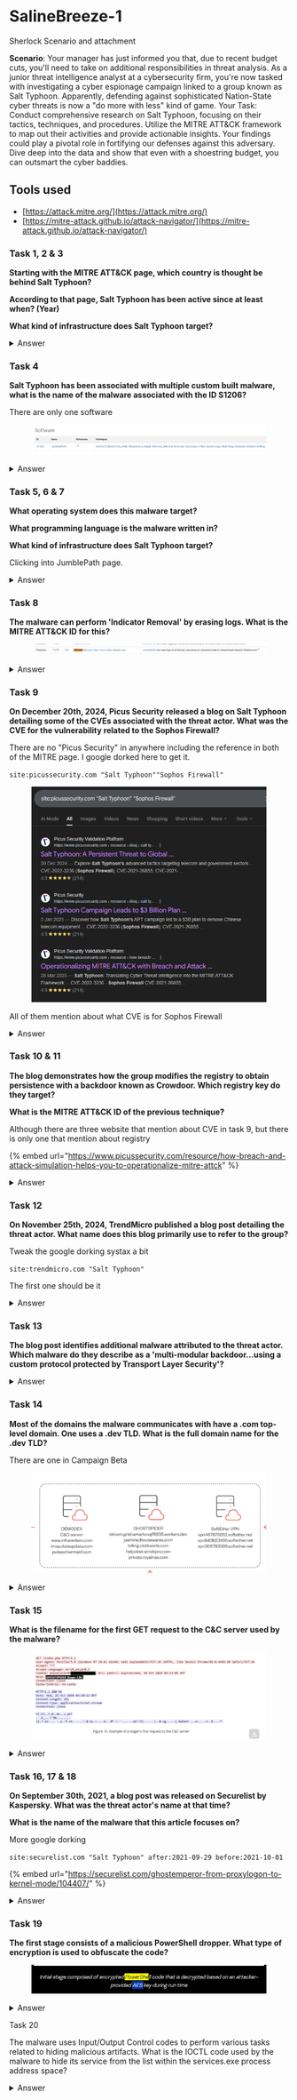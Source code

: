 # SalineBreeze-1

Sherlock Scenario and attachment

**Scenario**: Your manager has just informed you that, due to recent budget cuts, you'll need to take on additional responsibilities in threat analysis. As a junior threat intelligence analyst at a cybersecurity firm, you're now tasked with investigating a cyber espionage campaign linked to a group known as Salt Typhoon. Apparently, defending against sophisticated Nation-State cyber threats is now a "do more with less" kind of game. Your Task: Conduct comprehensive research on Salt Typhoon, focusing on their tactics, techniques, and procedures. Utilize the MITRE ATT\&CK framework to map out their activities and provide actionable insights. Your findings could play a pivotal role in fortifying our defenses against this adversary. Dive deep into the data and show that even with a shoestring budget, you can outsmart the cyber baddies.

## Tools used

* [https://attack.mitre.org/](https://attack.mitre.org/)
* [https://mitre-attack.github.io/attack-navigator/](https://mitre-attack.github.io/attack-navigator/)



### Task 1, 2 & 3

**Starting with the MITRE ATT\&CK page, which country is thought be behind Salt Typhoon?**

**According to that page, Salt Typhoon has been active since at least when? (Year)**

**What kind of infrastructure does Salt Typhoon target?**

<details>

<summary>Answer</summary>

<figure><img src="../../../.gitbook/assets/image.png" alt=""><figcaption></figcaption></figure>

China

2019

Network

</details>

### Task 4

**Salt Typhoon has been associated with multiple custom built malware, what is the name of the malware associated with the ID S1206?**

There are only one software

<figure><img src="../../../.gitbook/assets/image (3).png" alt=""><figcaption></figcaption></figure>

<details>

<summary>Answer</summary>

JumbledPath

</details>

### Task 5, 6 & 7

**What operating system does this malware target?**

**What programming language is the malware written in?**

**What kind of infrastructure does Salt Typhoon target?**

Clicking into JumblePath page.

<details>

<summary>Answer</summary>

<figure><img src="../../../.gitbook/assets/image (4).png" alt=""><figcaption></figcaption></figure>

Linux

Go

Cisco

</details>

### Task 8

**The malware can perform 'Indicator Removal' by erasing logs. What is the MITRE ATT\&CK ID for this?**

<figure><img src="../../../.gitbook/assets/image (7).png" alt=""><figcaption></figcaption></figure>

<details>

<summary>Answer</summary>

T1070.002

</details>

### Task 9

**On December 20th, 2024, Picus Security released a blog on Salt Typhoon detailing some of the CVEs associated with the threat actor. What was the CVE for the vulnerability related to the Sophos Firewall?**

There are no "Picus Security" in anywhere including the reference in both of the MITRE page. I google dorked here to get it.

`site:picussecurity.com "Salt Typhoon""Sophos Firewall"`&#x20;

<figure><img src="../../../.gitbook/assets/image (9).png" alt="" width="530"><figcaption></figcaption></figure>

All of them mention about what CVE is for Sophos Firewall

<details>

<summary>Answer</summary>

<figure><img src="../../../.gitbook/assets/image (10).png" alt=""><figcaption></figcaption></figure>

CVE-2022-3236

</details>

### Task 10 & 11

**The blog demonstrates how the group modifies the registry to obtain persistence with a backdoor known as Crowdoor. Which registry key do they target?**

**What is the MITRE ATT\&CK ID of the previous technique?**

Although there are three website that mention about CVE in task 9, but there is only one that mention about registry

{% embed url="https://www.picussecurity.com/resource/how-breach-and-attack-simulation-helps-you-to-operationalize-mitre-attck" %}

<details>

<summary>Answer</summary>

<figure><img src="../../../.gitbook/assets/image (12).png" alt=""><figcaption></figcaption></figure>

HKCU\Software\Microsoft\Windows\CurrentVersion\Run

T1112

</details>

### Task 12

**On November 25th, 2024, TrendMicro published a blog post detailing the threat actor. What name does this blog primarily use to refer to the group?**

Tweak the google dorking systax a bit

`site:trendmicro.com "Salt Typhoon"`

The first one should be it

<details>

<summary>Answer</summary>

<figure><img src="../../../.gitbook/assets/image (13).png" alt=""><figcaption></figcaption></figure>

Earth Estries

</details>

### Task 13

**The blog post identifies additional malware attributed to the threat actor. Which malware do they describe as a 'multi-modular backdoor...using a custom protocol protected by Transport Layer Security'?**

<details>

<summary>Answer</summary>

<figure><img src="../../../.gitbook/assets/image (14).png" alt=""><figcaption></figcaption></figure>

GHOSTSPIDER

</details>

### Task 14

**Most of the domains the malware communicates with have a .com top-level domain. One uses a .dev TLD. What is the full domain name for the .dev TLD?**

There are one in Campaign Beta

<figure><img src="../../../.gitbook/assets/image (15).png" alt=""><figcaption></figcaption></figure>

<details>

<summary>Answer</summary>

telcom.grishamarkovgf8936.workers.dev

</details>

### Task 15

**What is the filename for the first GET request to the C\&C server used by the malware?**

<figure><img src="../../../.gitbook/assets/image (17).png" alt=""><figcaption></figcaption></figure>

<details>

<summary>Answer</summary>

index.php

</details>

### Task 16, 17 & 18

**On September 30th, 2021, a blog post was released on Securelist by Kaspersky. What was the threat actor's name at that time?**

**What is the name of the malware that this article focuses on?**

More google dorking

`site:securelist.com "Salt Typhoon" after:2021-09-29 before:2021-10-01`

{% embed url="https://securelist.com/ghostemperor-from-proxylogon-to-kernel-mode/104407/" %}

<details>

<summary>Answer</summary>

GhostEmperor

Demodex

Rootkit

</details>

### Task 19

**The first stage consists of a malicious PowerShell dropper. What type of encryption is used to obfuscate the code?**

<figure><img src="../../../.gitbook/assets/image (18).png" alt=""><figcaption></figcaption></figure>

<details>

<summary>Answer</summary>

AES

</details>

Task 20

The malware uses Input/Output Control codes to perform various tasks related to hiding malicious artifacts. What is the IOCTL code used by the malware to hide its service from the list within the services.exe process address space?

<details>

<summary>Answer</summary>

<figure><img src="../../../.gitbook/assets/image (19).png" alt=""><figcaption></figcaption></figure>

0x220300

</details>

